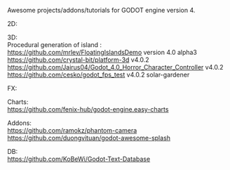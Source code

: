 Awesome projects/addons/tutorials for GODOT engine version 4.

2D:  

3D:  
Procedural generation of island :  
https://github.com/mrlev/FloatingIslandsDemo  version 4.0 alpha3  
https://github.com/crystal-bit/platform-3d v4.0.2  
https://github.com/Jairus04/Godot_4.0_Horror_Character_Controller v4.0.2  
https://github.com/cesko/godot_fps_test v4.0.2
solar-gardener

FX:  

Charts:  
https://github.com/fenix-hub/godot-engine.easy-charts  

Addons:  
https://github.com/ramokz/phantom-camera  
https://github.com/duongvituan/godot-awesome-splash  

DB:  
https://github.com/KoBeWi/Godot-Text-Database  

